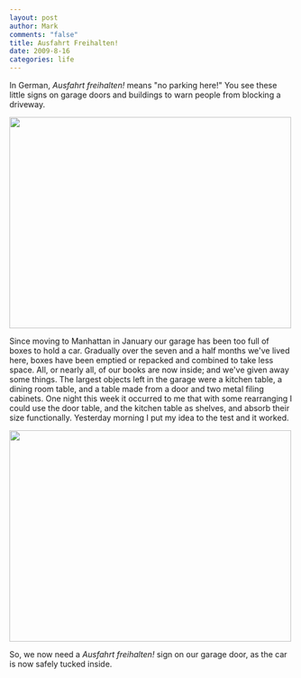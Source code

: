 ```yaml
--- 
layout: post
author: Mark
comments: "false"
title: Ausfahrt Freihalten!
date: 2009-8-16
categories: life
---
```

In German, <em>Ausfahrt freihalten!</em> means "no parking here!" You see these little signs on garage doors and buildings to warn people from blocking a driveway.

<img class="alignnone" title="No Parking Here!" src="http://farm4.static.flickr.com/3078/2833801044_11cca7531f.jpg" alt="" width="500" height="375" />

Since moving to Manhattan in January our garage has been too full of boxes to hold a car. Gradually over the seven and a half months we've lived here, boxes have been emptied or repacked and combined to take less space. All, or nearly all, of our books are now inside; and we've given away some things. The largest objects left in the garage were a kitchen table, a dining room table, and a table made from a door and two metal filing cabinets. One night this week it occurred to me that with some rearranging I could use the door table, and the kitchen table as shelves, and absorb their size functionally. Yesterday morning I put my idea to the test and it worked.

<img class="alignnone" title="Room to spare" src="http://farm3.static.flickr.com/2591/3826132059_489507597d.jpg" alt="" width="500" height="375" />

So, we now need a <em>Ausfahrt freihalten!</em> sign on our garage door, as the car is now safely tucked inside.
